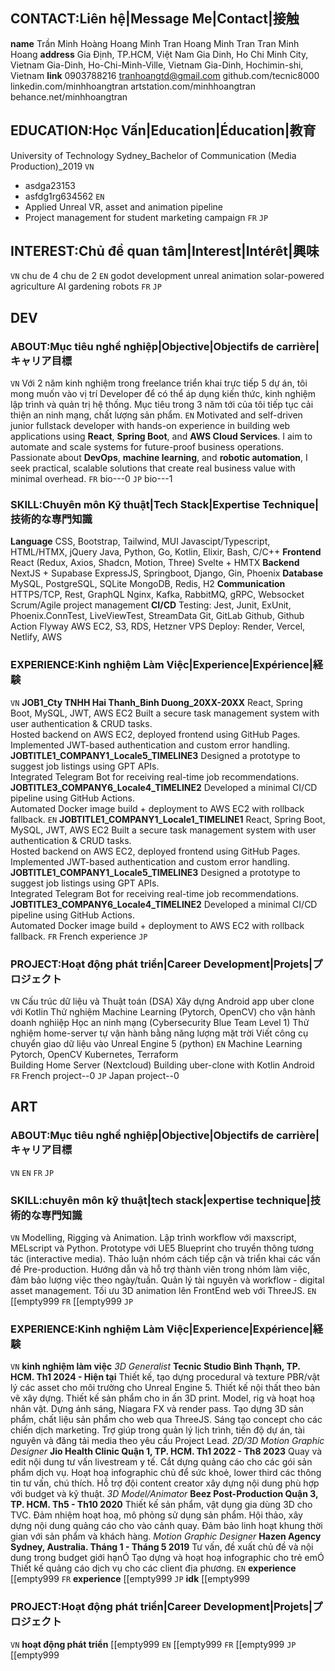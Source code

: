 ## CONTACT:Liên hệ|Message Me|Contact|接触
__name__
Trần Minh Hoàng
Hoang Minh Tran
Hoang Minh Tran
Tran Minh Hoang
__address__
Gia Định, TP.HCM, Việt Nam
Gia Dinh, Ho Chi Minh City, Vietnam
Gia-Dinh, Ho-Chi-Minh-Ville, Vietnam
Gia-Dinh, Hochimin-shi, Vietnam
__link__
0903788216
tranhoangtd@gmail.com
github.com/tecnic8000
linkedin.com/minhhoangtran
artstation.com/minhhoangtran
behance.net/minhhoangtran

## EDUCATION:Học Vấn|Education|Éducation|教育
University of Technology Sydney_Bachelor of Communication (Media Production)_2019
`VN`
- asdga23153
- asfdg1rg634562
`EN`
- Applied Unreal VR, asset and animation pipeline
- Project management for student marketing campaign
`FR`
`JP`

## INTEREST:Chủ đề quan tâm|Interest|Intérêt|興味
`VN`
chu de 4
chu de 2
`EN`
godot development
unreal animation
solar-powered agriculture AI
gardening robots
`FR`
`JP`

## DEV
### ABOUT:Mục tiêu nghề nghiệp|Objective|Objectifs de carrière|キャリア目標
`VN`
Với 2 năm kinh nghiệm trong freelance triển khai trực tiếp 5 dự án, tôi mong muốn vào vị trí Developer để có thể áp dụng kiến thức, kinh nghiệm lập trình và quản trị hệ thống. Mục tiêu trong 3 năm tới của tôi tiếp tục cải thiện an ninh mạng, chất lượng sản phẩm. 
`EN`
Motivated and self-driven junior fullstack developer with hands-on experience in building web applications using **React**, **Spring Boot**, and **AWS Cloud Services**. I aim to automate and scale systems for future-proof business operations. Passionate about **DevOps**, **machine learning**, and **robotic automation**, I seek practical, scalable solutions that create real business value with minimal overhead.
`FR`
bio---0
`JP`
bio---1

### SKILL:Chuyên môn Kỹ thuật|Tech Stack|Expertise Technique|技術的な専門知識
__Language__
CSS, Bootstrap, Tailwind, MUI
Javascipt/Typescript, HTML/HTMX, jQuery
Java, Python, Go, Kotlin, Elixir, Bash, C/C++
__Frontend__
React (Redux, Axios, Shadcn, Motion, Three)
Svelte + HMTX
__Backend__
NextJS + Supabase
ExpressJS, Springboot, Django, Gin, Phoenix
__Database__
MySQL, PostgreSQL, SQLite
MongoDB, Redis, H2
__Communication__
HTTPS/TCP, Rest, GraphQL
Nginx, Kafka, RabbitMQ, gRPC, Websocket
Scrum/Agile project management
__CI/CD__
Testing: Jest, Junit, ExUnit, Phoenix.ConnTest, LiveViewTest, StreamData
Git, GitLab
Github, Github Action
Flyway
AWS EC2, S3, RDS, Hetzner VPS
Deploy: Render, Vercel, Netlify, AWS

### EXPERIENCE:Kinh nghiệm Làm Việc|Experience|Expérience|経験
`VN`
__JOB1_Cty TNHH Hai Thanh_Binh Duong_20XX-20XX__
React, Spring Boot, MySQL, JWT, AWS EC2
Built a secure task management system with user authentication & CRUD tasks.  
Hosted backend on AWS EC2, deployed frontend using GitHub Pages.  
Implemented JWT-based authentication and custom error handling.
__JOBTITLE1_COMPANY1_Locale5_TIMELINE3__
Designed a prototype to suggest job listings using GPT APIs.  
Integrated Telegram Bot for receiving real-time job recommendations.
__JOBTITLE3_COMPANY6_Locale4_TIMELINE2__
Developed a minimal CI/CD pipeline using GitHub Actions.  
Automated Docker image build + deployment to AWS EC2 with rollback fallback.
`EN`
__JOBTITLE1_COMPANY1_Locale1_TIMELINE1__
React, Spring Boot, MySQL, JWT, AWS EC2
Built a secure task management system with user authentication & CRUD tasks.  
Hosted backend on AWS EC2, deployed frontend using GitHub Pages.  
Implemented JWT-based authentication and custom error handling.
__JOBTITLE1_COMPANY1_Locale5_TIMELINE3__
Designed a prototype to suggest job listings using GPT APIs.  
Integrated Telegram Bot for receiving real-time job recommendations.
__JOBTITLE3_COMPANY6_Locale4_TIMELINE2__
Developed a minimal CI/CD pipeline using GitHub Actions.  
Automated Docker image build + deployment to AWS EC2 with rollback fallback.
`FR`
French experience
`JP`

### PROJECT:Hoạt động phát triển|Career Development|Projets|プロジェクト
`VN`
Cấu trúc dữ liệu và Thuật toán (DSA)
Xây dựng Android app uber clone với Kotlin
Thử nghiệm Machine Learning (Pytorch, OpenCV) cho vận hành doanh nghiiệp
Học an ninh mạng (Cybersecurity Blue Team Level 1)
Thử nghiệm home-server tự vận hành bằng năng lượng mặt trời 
Viết công cụ chuyển giao dữ liệu vào Unreal Engine 5 (python)
`EN`
Machine Learning Pytorch, OpenCV
Kubernetes, Terraform  
Building Home Server (Nextcloud) 
Building uber-clone with Kotlin Android
`FR`
French project--0
`JP`
Japan project--0

## ART
### ABOUT:Mục tiêu nghề nghiệp|Objective|Objectifs de carrière|キャリア目標
`VN`
`EN`
`FR`
`JP`

### SKILL:chuyên môn kỹ thuật|tech stack|expertise technique|技術的な専門知識
`VN`
Modelling, Rigging và Animation.
Lập trình workflow với maxscript, MELscript và Python.
Prototype với UE5 Blueprint cho truyền thông tương tác (interactive media).
Thảo luận nhóm cách tiếp cận và triển khai các vấn đề Pre-production.
Hướng dẫn và hỗ trợ thành viên trong nhóm làm việc, đảm bảo lượng việc theo ngày/tuần.
Quản lý tài nguyên và workflow - digital asset management.
Tối ưu 3D animation lên FrontEnd web với ThreeJS.
`EN`
[[empty999
`FR`
[[empty999
`JP`

### EXPERIENCE:Kinh nghiệm Làm Việc|Experience|Expérience|経験
`VN`
__kinh nghiệm làm việc__
_3D Generalist_
**Tecnic Studio Bình Thạnh, TP. HCM. Th1 2024 - Hiện tại**
Thiết kế, tạo dựng procedural và texture PBR/vật lý các asset cho môi trường cho Unreal Engine 5.
Thiết kế nội thất theo bản vẽ xây dựng.
Thiết kế sản phẩm cho in ấn 3D print.
Model, rig và hoạt hoạ nhân vật.
Dựng ánh sáng, Niagara FX và render pass.
Tạo dựng 3D sản phẩm, chất liệu sản phẩm cho web qua ThreeJS.
Sáng tạo concept cho các chiến dịch marketing.
Trợ giúp trong quản lý lịch trình, tiến độ dự án, tài nguyên và đăng tải media theo yêu cầu Project Lead.
_2D/3D Motion Graphic Designer_
**Jio Health Clinic Quận 1, TP. HCM. Th1 2022 - Th8 2023**
Quay và edit nội dung tư vấn livestream y tế.
Cắt dựng quảng cáo cho các gói sản phẩm dịch vụ.
Hoạt hoạ infographic chủ để sức khoẻ, lower third các thông tin tư vấn, chú thích.
Hỗ trợ đội content creator xây dựng nội dung phù hợp với budget và kỹ thuật.
_3D Model/Animator_
**Beez Post-Production Quận 3, TP. HCM. Th5 - Th10 2020**
Thiết kế sản phẩm, vật dụng gia dùng 3D cho TVC.
Đảm nhiệm hoạt hoạ, mô phỏng sử dụng sản phẩm.
Hội thảo, xây dựng nội dung quảng cáo cho vào cảnh quay.
Đảm bảo linh hoạt khung thời gian với sản phẩm và khách hàng.
_Motion Graphic Designer_
**Hazen Agency Sydney, Australia. Tháng 1 - Tháng 5 2019**
Tư vấn, đề xuất chủ đề và nội dung trong budget giới hạnÓ
Tạo dựng và hoạt hoạ infographic cho trẻ emÓ
Thiết kế quảng cáo dịch vụ cho các client địa phương.
`EN`
__experience__
[[empty999
`FR`
__experience__
[[empty999
`JP`
__idk__
[[empty999

### PROJECT:Hoạt động phát triển|Career Development|Projets|プロジェクト
`VN`
__hoạt động phát triển__
[[empty999
`EN`
[[empty999
`FR`
[[empty999
`JP`
[[empty999